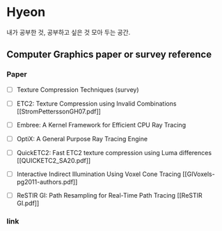 # Hyeon    
내가 공부한 것, 공부하고 싶은 것 모아 두는 공간.   

## Computer Graphics paper or survey reference 
### Paper 
- [ ] Texture Compression Techniques (survey) 
- [ ] ETC2: Texture Compression using Invalid Combinations [[StromPetterssonGH07.pdf]]
- [ ] Embree: A Kernel Framework for Efficient CPU Ray Tracing 
- [ ] OptiX: A General Purpose Ray Tracing Engine
- [ ] QuickETC2: Fast ETC2 texture compression using Luma differences [[QUICKETC2_SA20.pdf]]
- [ ] Interactive Indirect Illumination Using Voxel Cone Tracing [[GIVoxels-pg2011-authors.pdf]]
- [ ] ReSTIR GI: Path Resampling for Real-Time Path Tracing [[ReSTIR GI.pdf]]


### link
